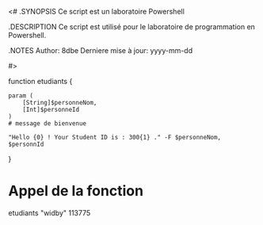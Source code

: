 <#
.SYNOPSIS
    Ce script est un laboratoire Powershell

.DESCRIPTION
    Ce script est utilisé pour le laboratoire de programmation en Powershell.

.NOTES
    Author: 8dbe
    Derniere mise à jour: yyyy-mm-dd

#>

function etudiants {

    
    param (
        [String]$personneNom,
        [Int]$personneId
    )
    # message de bienvenue 
    
    "Hello {0} ! Your Student ID is : 300{1} ." -F $personneNom, $personnId
    
 }

# Appel de la fonction
etudiants "widby" 113775
